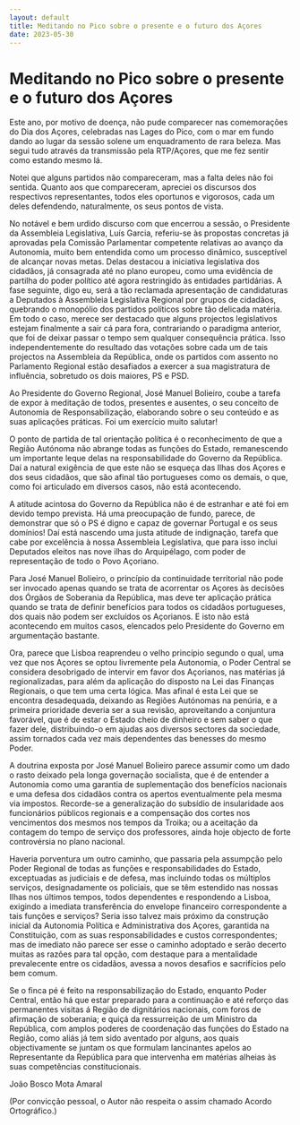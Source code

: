 ```yaml
---
layout: default
title: Meditando no Pico sobre o presente e o futuro dos Açores
date: 2023-05-30
---
```

# Meditando no Pico sobre o presente e o futuro dos Açores

Este ano, por motivo de doença, não pude comparecer nas comemorações do Dia dos Açores, celebradas nas Lages do Pico, com o mar em fundo dando ao lugar da sessão solene um enquadramento de rara beleza. Mas segui tudo através da transmissão pela RTP/Açores, que me fez sentir como estando mesmo lá.

Notei que alguns partidos não compareceram, mas a falta deles não foi sentida. Quanto aos que compareceram, apreciei os discursos dos respectivos representantes, todos eles oportunos e vigorosos, cada um deles defendendo, naturalmente, os seus pontos de vista.

No notável e bem urdido discurso com que encerrou a sessão, o Presidente da Assembleia Legislativa, Luís Garcia, referiu-se às propostas concretas já aprovadas pela Comissão Parlamentar competente relativas ao avanço da Autonomia, muito bem entendida como um processo dinâmico, susceptível de alcançar novas metas. Delas destacou a iniciativa legislativa dos cidadãos, já consagrada até no plano europeu, como uma evidência de partilha do poder político até agora restringido às entidades partidárias. A fase seguinte, digo eu, será a tão reclamada apresentação de candidaturas a Deputados à Assembleia Legislativa Regional por grupos de cidadãos, quebrando o monopólio dos partidos políticos sobre tão delicada matéria. Em todo o caso, merece ser destacado que alguns projectos legislativos estejam finalmente a sair cá para fora, contrariando o paradigma anterior, que foi de deixar passar o tempo sem qualquer consequência prática. Isso independentemente do resultado das votações sobre cada um de tais projectos na Assembleia da República, onde os partidos com assento no Parlamento Regional estão desafiados a exercer a sua magistratura de influência, sobretudo os dois maiores, PS e PSD.

Ao Presidente do Governo Regional, José Manuel Bolieiro, coube a tarefa de expor à meditação de todos, presentes e ausentes, o seu conceito de Autonomia de Responsabilização, elaborando sobre o seu conteúdo e as suas aplicações práticas. Foi um exercício muito salutar! 

O ponto de partida de tal orientação política é o reconhecimento de que a Região Autónoma não abrange todas as funções do Estado, remanescendo um importante leque delas na responsabilidade do Governo da República. Daí a natural exigência de que este não se esqueça das Ilhas dos Açores e dos seus cidadãos, que são afinal tão portugueses como os demais, o que, como foi articulado em diversos casos, não está acontecendo.

A atitude acintosa do Governo da República não é de estranhar e até foi em devido tempo prevista. Há uma preocupação de fundo, parece, de demonstrar que só o PS é digno e capaz de governar Portugal e os seus domínios! Daí está nascendo uma justa atitude de indignação,  tarefa que cabe por excelência à nossa Assembleia Legislativa, que para isso inclui Deputados eleitos nas nove ilhas do Arquipélago, com poder de representação de todo o Povo Açoriano. 

Para José Manuel Bolieiro, o princípio da continuidade territorial não pode ser invocado apenas quando se trata de acorrentar os Açores às decisões dos Órgãos de Soberania da República, mas deve ter aplicação prática quando se trata de definir benefícios para todos os cidadãos portugueses, dos quais não podem ser excluídos os Açorianos. E isto não está acontecendo em muitos casos, elencados pelo Presidente do Governo em argumentação bastante.

Ora, parece que Lisboa reaprendeu o velho princípio segundo o qual, uma vez que nos Açores se optou livremente pela Autonomia, o Poder Central se considera desobrigado de intervir em favor dos Açorianos, nas matérias já regionalizadas, para além da aplicação do disposto na Lei das Finanças Regionais, o que tem uma certa lógica. Mas afinal é esta Lei que se encontra desadequada, deixando as Regiões Autónomas na  penúria, e a primeira prioridade deveria ser a sua revisão, aproveitando a conjuntura favorável, que é de estar o Estado cheio de dinheiro e sem saber o que fazer dele, distribuindo-o em ajudas aos diversos sectores da sociedade, assim tornados cada vez mais dependentes das benesses do mesmo Poder.

A doutrina exposta por José Manuel Bolieiro parece assumir como um dado o rasto deixado pela longa governação socialista, que é de entender a Autonomia como uma garantia de suplementação dos benefícios nacionais e uma defesa dos cidadãos contra os apertos eventualmente pela mesma via impostos. Recorde-se a generalização do subsídio de insularidade aos funcionários públicos regionais e a compensação dos cortes nos vencimentos dos mesmos nos tempos da Troika; ou a aceitação da contagem do tempo de serviço dos professores, ainda hoje objecto de forte controvérsia no plano nacional.

Haveria porventura um outro caminho, que passaria pela assumpção pelo Poder Regional de todas as funções e responsabilidades do Estado, exceptuadas as judiciais e de defesa, mas incluindo todas os múltiplos serviços, designadamente os policiais, que se têm estendido nas nossas Ilhas nos últimos tempos, todos dependentes e respondendo a Lisboa, exigindo a imediata transferência do envelope financeiro correspondente a tais funções e serviços? Seria isso talvez mais próximo da construção inicial da Autonomia Política e Administrativa dos Açores, garantida na Constituição,  com as suas responsabilidades e custos correspondentes; mas de imediato não parece ser esse o caminho adoptado e serão decerto muitas as razões para tal opção, com destaque para a mentalidade prevalecente entre os cidadãos, avessa a novos desafios e sacrifícios pelo bem comum.

Se o finca pé é feito na responsabilização do Estado, enquanto Poder Central, então há que estar preparado para a continuação e até reforço das permanentes visitas á Região de dignitários nacionais, com foros de afirmação de soberania; e quiçá da ressurreição de um Ministro da República, com amplos poderes de coordenação das funções do Estado na Região, como aliás já tem sido aventado por alguns, aos quais objectivamente se juntam os que formulam lancinantes apelos ao Representante da República para que intervenha em matérias alheias às suas competências constitucionais.


João Bosco Mota Amaral

(Por convicção pessoal, o Autor não respeita o assim chamado Acordo Ortográfico.)